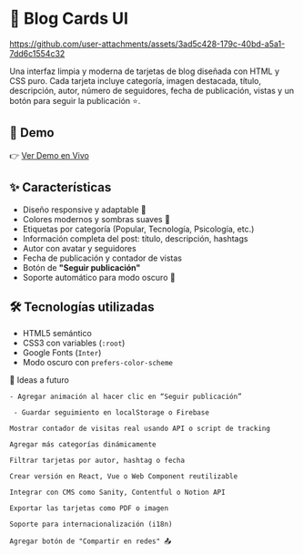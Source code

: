 # 📰 Blog Cards UI



https://github.com/user-attachments/assets/3ad5c428-179c-40bd-a5a1-7dd6c1554c32



Una interfaz limpia y moderna de tarjetas de blog diseñada con HTML y CSS puro. Cada tarjeta incluye categoría, imagen destacada, título, descripción, autor, número de seguidores, fecha de publicación, vistas y un botón para seguir la publicación ⭐.

## 🔗 Demo

👉 [Ver Demo en Vivo](https://josecondori-ai.github.io/Blog-Cards-UI/)  

## ✨ Características

- Diseño responsive y adaptable 📱
- Colores modernos y sombras suaves 🎨
- Etiquetas por categoría (Popular, Tecnología, Psicología, etc.)
- Información completa del post: título, descripción, hashtags
- Autor con avatar y seguidores
- Fecha de publicación y contador de vistas
- Botón de **"Seguir publicación"**
- Soporte automático para modo oscuro 🌙

## 🛠 Tecnologías utilizadas

- HTML5 semántico
- CSS3 con variables (`:root`)
- Google Fonts (`Inter`)
- Modo oscuro con `prefers-color-scheme`



🧠 Ideas a futuro

    - Agregar animación al hacer clic en “Seguir publicación”

     - Guardar seguimiento en localStorage o Firebase

    Mostrar contador de visitas real usando API o script de tracking

    Agregar más categorías dinámicamente

    Filtrar tarjetas por autor, hashtag o fecha

    Crear versión en React, Vue o Web Component reutilizable

    Integrar con CMS como Sanity, Contentful o Notion API

    Exportar las tarjetas como PDF o imagen

    Soporte para internacionalización (i18n)

    Agregar botón de "Compartir en redes" 📤
